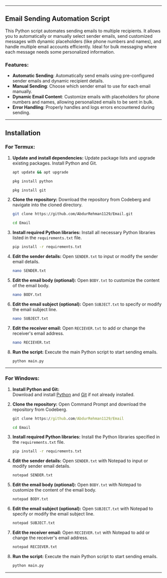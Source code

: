 
---

## Email Sending Automation Script

This Python script automates sending emails to multiple recipients. It allows you to automatically or manually select sender emails, send customized messages with dynamic placeholders (like phone numbers and names), and handle multiple email accounts efficiently. Ideal for bulk messaging where each message needs some personalized information.

### Features:
- **Automatic Sending**: Automatically send emails using pre-configured sender emails and dynamic recipient details.
- **Manual Sending**: Choose which sender email to use for each email manually.
- **Dynamic Email Content**: Customize emails with placeholders for phone numbers and names, allowing personalized emails to be sent in bulk.
- **Error Handling**: Properly handles and logs errors encountered during sending.

---

## Installation

### For Termux:

1. **Update and install dependencies:**
   Update package lists and upgrade existing packages. Install Python and Git.

   ```bash
   apt update && apt upgrade
   ```

   ```bash
   pkg install python
   ```

   ```bash
   pkg install git
   ```

2. **Clone the repository:**
   Download the repository from Codeberg and navigate into the cloned directory.

   ```bash
   git clone https://github.com/AbdurRehman1129/Email.git
   ```

   ```bash
   cd Email
   ```

3. **Install required Python libraries:**
   Install all necessary Python libraries listed in the `requirements.txt` file.

   ```bash
   pip install -r requirements.txt
   ```

4. **Edit the sender details:**
   Open `SENDER.txt` to input or modify the sender email details.

   ```bash
   nano SENDER.txt
   ```

5. **Edit the email body (optional):**
   Open `BODY.txt` to customize the content of the email body.

   ```bash
   nano BODY.txt
   ```

6. **Edit the email subject (optional):**
   Open `SUBJECT.txt` to specify or modify the email subject line.

   ```bash
   nano SUBJECT.txt
   ```

7. **Edit the receiver email:**
   Open `RECIEVER.txt` to add or change the receiver's email address.

   ```bash
   nano RECIEVER.txt
   ```

8. **Run the script:**
   Execute the main Python script to start sending emails.

   ```bash
   python main.py
   ```

---

### For Windows:

1. **Install Python and Git:**  
   Download and install [Python](https://www.python.org/downloads/) and [Git](https://git-scm.com/download/win) if not already installed.

2. **Clone the repository:**
   Open Command Prompt and download the repository from Codeberg.

   ```cmd
   git clone https://github.com/AbdurRehman1129/Email
   ```

   ```cmd
   cd Email
   ```

3. **Install required Python libraries:**
   Install the Python libraries specified in the `requirements.txt` file.

   ```cmd
   pip install -r requirements.txt
   ```

4. **Edit the sender details:**
   Open `SENDER.txt` with Notepad to input or modify sender email details.

   ```cmd
   notepad SENDER.txt
   ```

5. **Edit the email body (optional):**
   Open `BODY.txt` with Notepad to customize the content of the email body.

   ```cmd
   notepad BODY.txt
   ```

6. **Edit the email subject (optional):**
   Open `SUBJECT.txt` with Notepad to specify or modify the email subject line.

   ```cmd
   notepad SUBJECT.txt
   ```

7. **Edit the receiver email:**
   Open `RECIEVER.txt` with Notepad to add or change the receiver's email address.

   ```cmd
   notepad RECIEVER.txt
   ```

8. **Run the script:**
   Execute the main Python script to start sending emails.

   ```cmd
   python main.py
   ```

---

